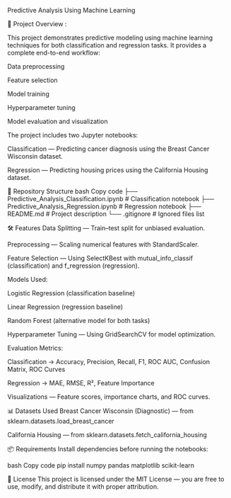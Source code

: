 Predictive Analysis Using Machine Learning

📌 Project Overview :

This project demonstrates predictive modeling using machine learning techniques for both classification and regression tasks.
It provides a complete end-to-end workflow:

Data preprocessing

Feature selection

Model training

Hyperparameter tuning

Model evaluation and visualization


The project includes two Jupyter notebooks:

Classification — Predicting cancer diagnosis using the Breast Cancer Wisconsin dataset.

Regression — Predicting housing prices using the California Housing dataset.


📂 Repository Structure
bash
Copy code
├── Predictive_Analysis_Classification.ipynb  # Classification notebook
├── Predictive_Analysis_Regression.ipynb      # Regression notebook
├── README.md                                 # Project description
└── .gitignore                                # Ignored files list


🛠 Features
Data Splitting — Train–test split for unbiased evaluation.

Preprocessing — Scaling numerical features with StandardScaler.

Feature Selection — Using SelectKBest with mutual_info_classif (classification) and f_regression (regression).


Models Used:

Logistic Regression (classification baseline)

Linear Regression (regression baseline)

Random Forest (alternative model for both tasks)

Hyperparameter Tuning — Using GridSearchCV for model optimization.


Evaluation Metrics:

Classification → Accuracy, Precision, Recall, F1, ROC AUC, Confusion Matrix, ROC Curves

Regression → MAE, RMSE, R², Feature Importance

Visualizations — Feature scores, importance charts, and ROC curves.

📊 Datasets Used
Breast Cancer Wisconsin (Diagnostic) — from sklearn.datasets.load_breast_cancer

California Housing — from sklearn.datasets.fetch_california_housing

📦 Requirements
Install dependencies before running the notebooks:

bash
Copy code
pip install numpy pandas matplotlib scikit-learn


📜 License
This project is licensed under the MIT License — you are free to use, modify, and distribute it with proper attribution.
